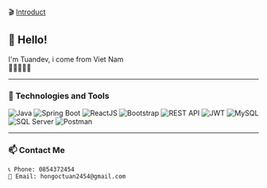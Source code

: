 🎬 [Introduct](https://github.com/Tuandevweb/Tuandevweb/blob/main/gif.mp4?raw=true)

## 👋 Hello!
I'm Tuandev, i come from Viet Nam  
🍚🍇🏯🎁😊

---

### 🔧 Technologies and Tools  
![Java](https://img.shields.io/badge/Java-%23ED8B00.svg?style=flat-square&logo=openjdk&logoColor=white)
![Spring Boot](https://img.shields.io/badge/Spring_Boot-6DB33F?style=flat-square&logo=spring-boot&logoColor=white)
![ReactJS](https://img.shields.io/badge/React-%2320232a.svg?style=flat-square&logo=react&logoColor=%2361DAFB)
![Bootstrap](https://img.shields.io/badge/Bootstrap-%23563D7C.svg?style=flat-square&logo=bootstrap&logoColor=white)
![REST API](https://img.shields.io/badge/REST--API-%2300BCD4.svg?style=flat-square)
![JWT](https://img.shields.io/badge/JWT-%2300ACD7.svg?style=flat-square)
![MySQL](https://img.shields.io/badge/MySQL-%2300f.svg?style=flat-square&logo=mysql&logoColor=white)
![SQL Server](https://img.shields.io/badge/SQL_Server-CC2927?style=flat-square&logo=microsoft-sql-server&logoColor=white)
![Postman](https://img.shields.io/badge/Postman-FF6C37?style=flat-square&logo=postman&logoColor=white)



---

### 📫 Contact Me  

```text
📞 Phone: 0854372454  
📧 Email: hongoctuan2454@gmail.com

